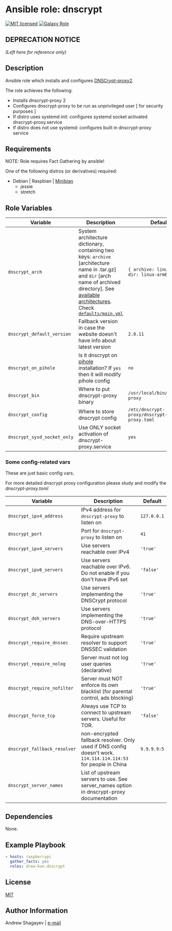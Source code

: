 # Ansible role: dnscrypt

[![MIT licensed][mit-badge]][mit-link]
[![Galaxy Role][role-badge]][galaxy-link]

DEPRECATION NOTICE
----

*(Left here for reference only)*

Description
----

Ansible role which installs and configures [DNSCrypt-proxy2][dnscrypt-proxy2-link].

The role achieves the following:

 - Installs dnscrypt-proxy 2
 - Configures dnscrypt-proxy to be run as unprivileged user [ for security purposes ]
 - If distro uses systemd init: configures systemd socket activated dnscrypt-proxy.service
 - If distro does not use systemd: configures built in dnscrypt-proxy service

Requirements
------------

NOTE: Role requires Fact Gathering by ansible!

One of the following distros (or derivatives) required:

 - Debian | Raspbian | [Minibian][minibian-link]
    - jessie
    - stretch

Role Variables
--------------

| Variable | Description | Default |
|----------|-------------|---------|
| `dnscrypt_arch` | System architecture dictionary, containing two keys: `archive` [architecture name in .tar.gz] and `dir` [arch name of archived directory]. See [available architectures][dnscrypt-arch-link]. Check [`defaults/main.yml`](defaults/main.yml) | `{ archive: linux_arm64, dir: linux-arm64 }` |
| `dnscrypt_default_version` | Fallback version in case the website doesn't have info about latest version | `2.0.11` |
| `dnscrypt_on_pihole` | Is it dnscrypt on [pihole][pihole-link] installation? If `yes` then it will modify pihole config | `no` |
| `dnscrypt_bin` | Where to put dnscrypt-proxy binary | `/usr/local/bin/dnscrypt-proxy` |
| `dnscrypt_config` | Where to store dnscrypt config | `/etc/dnscrypt-proxy/dnscrypt-proxy.toml` |
| `dnscrypt_sysd_socket_only` | Use ONLY socket activation of dnscrypt-proxy.service | `yes` |

### Some config-related vars

These are just basic config vars.

For more detailed dnscrypt proxy configuration please study and modify the *dnscrypt-proxy.toml*

| Variable | Description | Default |
|----------|-------------|---------|
| `dnscrypt_ipv4_address` | IPv4 address for `dnscrypt-proxy` to listen on | `127.0.0.1` |
| `dnscrypt_port` | Port for `dnscrypt-proxy` to listen on | `41` |
| `dnscrypt_ipv4_servers` | Use servers reachable over IPv4 | `'true'` |
| `dnscrypt_ipv6_servers` | Use servers reachable over IPv6. Do not enable if you don't have IPv6 set | `'false'` |
| `dnscrypt_dc_servers` | Use servers implementing the DNSCrypt protocol | `'true'` |
| `dnscrypt_doh_servers` | Use servers implementing the DNS-over-HTTPS protocol | `'true'` |
| `dnscrypt_require_dnssec` | Require upstream resolver to support DNSSEC validation | `'true'` |
| `dnscrypt_require_nolog` | Server must not log user queries (declarative) | `'true'` |
| `dnscrypt_require_nofilter` | Server must NOT enforce its own blacklist (for parental control, ads blocking) | `'true'` |
| `dnscrypt_force_tcp` | Always use TCP to connect to upstream servers. Useful for TOR. | `'false'` |
| `dnscrypt_fallback_resolver` | non-encrypted fallback resolver. Only used if DNS config doesn't work. `114.114.114.114:53` for people in China | `9.9.9.9:5` |
| `dnscrypt_server_names` | List of upstream servers to use. See server_names option in dnscrypt-proxy documentation |

Dependencies
----

None.

Example Playbook
----

```yaml
- hosts: raspberrypi
  gather_facts: yes
  roles: drew-kun.dnscrypt
```

License
----

[MIT][mit-link]

Author Information
----

Andrew Shagayev | [e-mail](mailto:drewshg@gmail.com)

[role-badge]: https://img.shields.io/badge/role-drew--kun.dnscrypt-green.svg
[galaxy-link]: https://galaxy.ansible.com/drew-kun/dnscrypt/
[mit-badge]: https://img.shields.io/badge/license-MIT-blue.svg
[mit-link]: https://raw.githubusercontent.com/drew-kun/ansible-dnscrypt/master/LICENSE
[minibian-link]: https://minibianpi.wordpress.com/
[pihole-link]: https://pi-hole.net/
[dnscrypt-proxy2-link]: https://github.com/jedisct1/dnscrypt-proxy
[dnscrypt-arch-link]: https://github.com/jedisct1/dnscrypt-proxy/releases/latest
